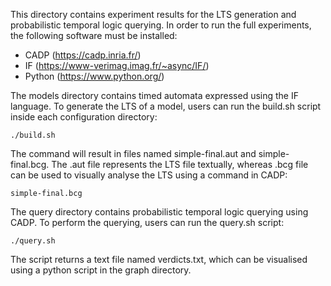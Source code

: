 
This directory contains experiment results for the LTS generation and probabilistic temporal logic querying.
In order to run the full experiments, the following software must be installed:
- CADP (https://cadp.inria.fr/)
- IF (https://www-verimag.imag.fr/~async/IF/)
- Python (https://www.python.org/)

The models directory contains timed automata expressed using the IF language.
To generate the LTS of a model, users can run the build.sh script inside each configuration directory:
```
./build.sh
```
The command will result in files named simple-final.aut and simple-final.bcg.
The .aut file represents the LTS file textually, whereas .bcg file can be used to visually analyse the LTS using a command in CADP:
```
simple-final.bcg
```

The query directory contains probabilistic temporal logic querying using CADP.
To perform the querying, users can run the query.sh script:
```
./query.sh
```
The script returns a text file named verdicts.txt, which can be visualised using a python script in the graph directory.
